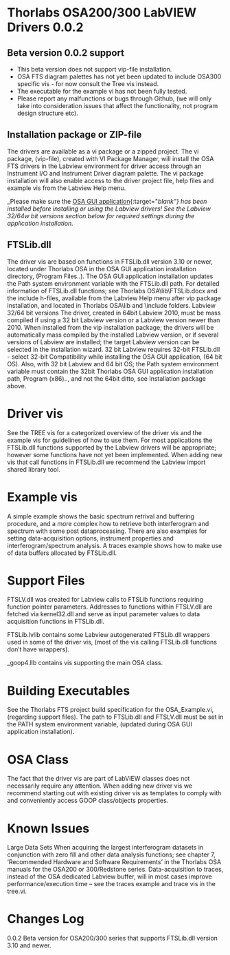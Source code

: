 # Thorlabs OSA200/300 LabVIEW Drivers 0.0.2
## Beta version 0.0.2 support
* This beta version does not support vip-file installation.
* OSA FTS diagram palettes has not yet been updated to include OSA300 specific vis - for now consult the Tree vis instead.
* The executable for the example vi has not been fully tested.
* Please report any malfunctions or bugs through Github, (we will only take into consideration issues that affect the functionality, not program design structure etc).
## Installation package or ZIP-file
The drivers are available as a vi package or a zipped project. The vi package, (vip-file), created with VI Package Manager, will install the OSA FTS drivers in the Labview environment for driver access through an Instrument I/O and Instrument Driver diagram palette. The vi package installation will also enable access to the driver project file, help files and example vis from the Labview Help menu. 

_Please make sure the [OSA GUI application](https://www.thorlabs.com/software_pages/ViewSoftwarePage.cfm?Code=Redstone){:target="_blank"} has been installed before installing or using the Labview drivers! See the Labview 32/64w bit versions section below for required settings during the application installation._
## FTSLib.dll
The driver vis are based on functions in FTSLib.dll version 3.10 or newer, located under Thorlabs OSA in the OSA GUI application installation directory, (Program Files\..). The OSA GUI application installation updates the Path system environment variable with the FTSLib.dll path. 
For detailed information of FTSLib.dll functions; see Thorlabs OSA\lib\FTSLib.docx and the include h-files, available from the Labview Help menu after vip package installation, and located in Thorlabs OSA\lib and \include folders.
Labview 32/64 bit versions
The driver, created in 64bit Labview 2010, must be mass compiled if using a 32 bit Labview version or a Labview version newer than 2010. When installed from the vip installation package; the drivers will be automatically mass compiled by the installed Labview version, or if several versions of Labview are installed; the target Labview version can be selected in the installation wizard. 32 bit Labview requires 32-bit FTSLib.dll - select 32-bit Compatibility while installing the OSA GUI application, (64 bit OS). Also, with 32 bit Labview and 64 bit OS; the Path system environment variable must contain the 32bit Thorlabs OSA GUI application installation path, Program (x86)\.., and not the 64bit ditto, see Installation package above. 
# Driver vis
See the TREE vis for a categorized overview of the driver vis and the example vis for guidelines of how to use them. For most applications the FTSLib.dll functions supported by the Labview drivers will be appropriate; however some functions have not yet been implemented. When adding new vis that call functions in FTSLib.dll we recommend the Labview import shared library tool.  
# Example vis
A simple example shows the basic spectrum retrival and buffering procedure, and a more complex how to retrieve both interferogram and spectrum with some post dataprocessing. There are also examples for setting data-acquisition options, instrument properties and interferogram/spectrum analysis. A traces example shows how to make use of data buffers allocated by FTSLib.dll.
# Support Files
FTSLV.dll was created for Labview calls to FTSLib functions requiring function pointer parameters. Addresses to functions within FTSLV.dll are fetched via kernel32.dll and serve as input parameter values to data acquisition functions in FTSLib.dll. 

FTSLib.lvlib contains some Labview autogenerated FTSLib.dll wrappers used in some of the driver vis, (most of the vis calling FTSLib.dll functions don’t have wrappers).

_goop4.llb contains vis supporting the main OSA class.
# Building Executables
See the Thorlabs FTS project build specification for the OSA_Example.vi, (regarding support files). 
The path to FTSLib.dll and FTSLV.dll must be set in the PATH system environment variable, (updated during OSA GUI application installation). 
# OSA Class
The fact that the driver vis are part of LabVIEW classes does not necessarily require any attention. When adding new driver vis we recommend starting out with existing driver vis as templates to comply with and conveniently access GOOP class/objects properties. 
# Known Issues
Large Data Sets
When acquiring the largest interferogram datasets in conjunction with zero fill and other data analysis functions; see chapter 7, ‘Recommended Hardware and Software Requirements’ in the Thorlabs OSA manuals for the OSA200 or 300/Redstone series. Data-acquisition to traces, instead of the OSA dedicated Labview buffer, will in most cases improve performance/execution time – see the traces example and trace vis in the tree.vi.
 
# Changes Log 
0.0.2
Beta version for OSA200/300 series that supports FTSLib.dll version 3.10 and newer.

